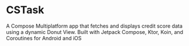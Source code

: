 # CSTask
A Compose Multiplatform app that fetches and displays credit score data using a dynamic Donut View. Built with Jetpack Compose, Ktor, Koin, and Coroutines for Android and iOS
